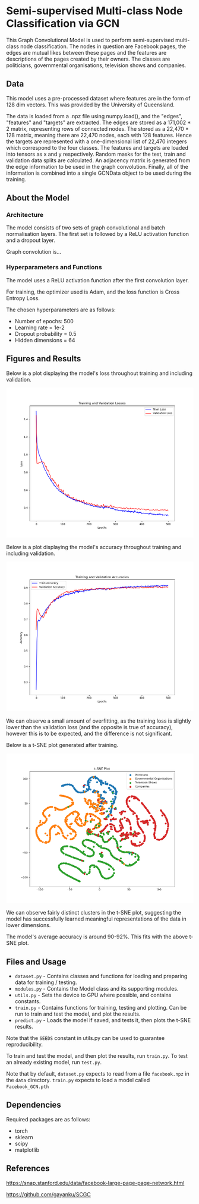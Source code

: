 # Semi-supervised Multi-class Node Classification via GCN
This Graph Convolutional Model is used to perform semi-supervised multi-class node classification. The nodes in question are Facebook pages, the edges are mutual likes between these pages and the features are descriptions of the pages created by their owners. The classes are politicians, governmental organisations, television shows and companies.

## Data
This model uses a pre-processed dataset where features are in the form of 128 dim vectors. This was provided by the University of Queensland.

The data is loaded from a .npz file using numpy.load(), and the "edges", "features" and "targets" are extracted. The edges are stored as a 171,002 * 2 matrix, representing rows of connected nodes. The stored as a 22,470 * 128 matrix, meaning there are 22,470 nodes, each with 128 features. Hence the targets are represented with a one-dimensional list of 22,470 integers which correspond to the four classes. The features and targets are loaded into tensors as x and y respectively. Random masks for the test, train and validation data splits are calculated. An adjacency matrix is generated from the edge information to be used in the graph convolution. Finally, all of the information is combined into a single GCNData object to be used during the training.


## About the Model

### Architecture
The model consists of two sets of graph convolutional and batch normalisation layers. The first set is followed by a ReLU activation function and a dropout layer.

Graph convolution is...

### Hyperparameters and Functions
The model uses a ReLU activation function after the first convolution layer.

For training, the optimizer used is Adam, and the loss function is Cross Entropy Loss.

The chosen hyperparameters are as follows:
- Number of epochs: 500
- Learning rate = 1e-2
- Dropout probability = 0.5
- Hidden dimensions = 64

## Figures and Results 
Below is a plot displaying the model's loss throughout training and including validation.

![The accuracy plot for both training and validation](./loss.png)

Below is a plot displaying the model's accuracy throughout training and including validation.

![The accuracy plot for both training and validation](./accuracy.png)

We can observe a small amount of overfitting, as the training loss is slightly lower than the validation loss (and the opposite is true of accuracy), however this is to be expected, and the difference is not significant.

Below is a t-SNE plot generated after training.

![A t-SNE plot generated after training.](./tsne_plot.png)

We can observe fairly distinct clusters in the t-SNE plot, suggesting the model has successfully learned meaningful representations of the data in lower dimensions.

The model's average accuracy is around 90-92%. This fits with the above t-SNE plot.

## Files and Usage
- `dataset.py` - Contains classes and functions for loading and preparing data for training / testing.
- `modules.py` - Contains the Model class and its supporting modules.
- `utils.py` - Sets the device to GPU where possible, and contains constants.
- `train.py` - Contains functions for training, testing and plotting. Can be run to train and test the model, and plot the results.
- `predict.py` - Loads the model if saved, and tests it, then plots the t-SNE results.

Note that the `SEEDS` constant in utils.py can be used to guarantee reproducibility. 

To train and test the model, and then plot the results, run `train.py`. To test an already existing model, run `test.py`.

Note that by default, `dataset.py` expects to read from a file `facebook.npz` in the `data` directory. `train.py` expects to load a model called `Facebook_GCN.pth`

## Dependencies
Required packages are as follows:
- torch
- sklearn
- scipy
- matplotlib

## References
https://snap.stanford.edu/data/facebook-large-page-page-network.html

https://github.com/gayanku/SCGC
